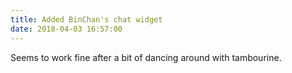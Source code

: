 ```yaml
---
title: Added BinChan's chat widget
date: 2018-04-03 16:57:00
---
```


Seems to work fine after a bit of dancing around with tambourine.
